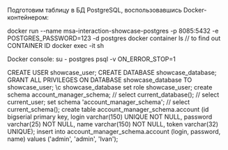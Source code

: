 Подготовим таблицу в БД PostgreSQL, воспользовавшись Docker-контейнером:

docker run --name msa-interaction-showcase-postgres -p 8085:5432 -e POSTGRES_PASSWORD=123 -d postgres
docker container ls // to find out CONTAINER ID
docker exec -it <CONTAINER ID> sh

Docker console:
su - postgres
psql -v ON_ERROR_STOP=1

CREATE USER showcase_user;
CREATE DATABASE showcase_database;
GRANT ALL PRIVILEGES ON DATABASE showcase_database TO showcase_user;
\c showcase_database
set role showcase_user;
create schema account_manager_schema;
// select current_database();
// select current_user;
set schema 'account_manager_schema';
// select current_schema();
create table account_manager_schema.account (id bigserial primary key, login varchar(150) UNIQUE NOT NULL, password varchar(25) NOT NULL, name varchar(150) NOT NULL, token varchar(32) UNIQUE);
insert into account_manager_schema.account (login, password, name) values ('admin', 'admin', 'Ivan');